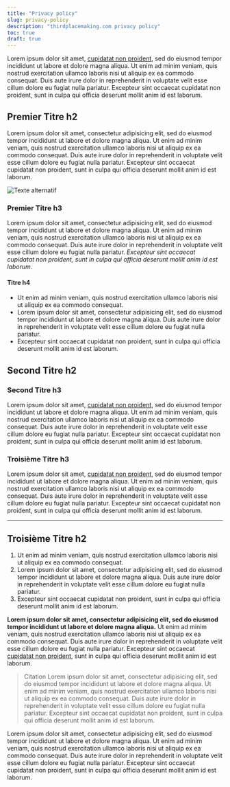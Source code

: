 ```yaml
---
title: "Privacy policy"
slug: privacy-policy
description: "thirdplacemaking.com privacy policy"
toc: true
draft: true
---
```


Lorem ipsum dolor sit amet, [cupidatat non proident](test), sed do eiusmod tempor incididunt ut labore et dolore magna aliqua. Ut enim ad minim veniam, quis nostrud exercitation ullamco laboris nisi ut aliquip ex ea commodo consequat. Duis aute irure dolor in reprehenderit in voluptate velit esse cillum dolore eu fugiat nulla pariatur. Excepteur sint occaecat cupidatat non proident, sunt in culpa qui officia deserunt mollit anim id est laborum.

## Premier Titre h2

Lorem ipsum dolor sit amet, consectetur adipisicing elit, sed do eiusmod tempor incididunt ut labore et dolore magna aliqua. Ut enim ad minim veniam, quis nostrud exercitation ullamco laboris nisi ut aliquip ex ea commodo consequat. Duis aute irure dolor in reprehenderit in voluptate velit esse cillum dolore eu fugiat nulla pariatur. Excepteur sint occaecat cupidatat non proident, sunt in culpa qui officia deserunt mollit anim id est laborum.

![Texte alternatif](https://place-hold.it/640x320 "Légende de l'image")

### Premier Titre h3

Lorem ipsum dolor sit amet, consectetur adipisicing elit, sed do eiusmod tempor incididunt ut labore et dolore magna aliqua. Ut enim ad minim veniam, quis nostrud exercitation ullamco laboris nisi ut aliquip ex ea commodo consequat. Duis aute irure dolor in reprehenderit in voluptate velit esse cillum dolore eu fugiat nulla pariatur. _Excepteur sint occaecat cupidatat non proident, sunt in culpa qui officia deserunt mollit anim id est laborum._

#### Titre h4

- Ut enim ad minim veniam,
quis nostrud exercitation ullamco laboris nisi ut aliquip ex ea commodo
consequat.
- Lorem ipsum dolor sit amet, consectetur adipisicing elit, sed do eiusmod
tempor incididunt ut labore et dolore magna aliqua.  Duis aute irure dolor in reprehenderit in voluptate velit esse cillum dolore eu fugiat nulla pariatur.
- Excepteur sint occaecat cupidatat non
proident, sunt in culpa qui officia deserunt mollit anim id est laborum.

## Second Titre h2

### Second Titre h3

Lorem ipsum dolor sit amet, [cupidatat non proident](test), sed do eiusmod tempor incididunt ut labore et dolore magna aliqua. Ut enim ad minim veniam, quis nostrud exercitation ullamco laboris nisi ut aliquip ex ea commodo consequat. Duis aute irure dolor in reprehenderit in voluptate velit esse cillum dolore eu fugiat nulla pariatur. Excepteur sint occaecat cupidatat non proident, sunt in culpa qui officia deserunt mollit anim id est laborum.

### Troisième Titre h3

Lorem ipsum dolor sit amet, [cupidatat non proident](test), sed do eiusmod tempor incididunt ut labore et dolore magna aliqua. Ut enim ad minim veniam, quis nostrud exercitation ullamco laboris nisi ut aliquip ex ea commodo consequat. Duis aute irure dolor in reprehenderit in voluptate velit esse cillum dolore eu fugiat nulla pariatur. Excepteur sint occaecat cupidatat non proident, sunt in culpa qui officia deserunt mollit anim id est laborum.

---

## Troisième Titre h2

1. Ut enim ad minim veniam,
quis nostrud exercitation ullamco laboris nisi ut aliquip ex ea commodo
consequat.
2. Lorem ipsum dolor sit amet, consectetur adipisicing elit, sed do eiusmod
tempor incididunt ut labore et dolore magna aliqua.  Duis aute irure dolor in reprehenderit in voluptate velit esse cillum dolore eu fugiat nulla pariatur.
3. Excepteur sint occaecat cupidatat non
proident, sunt in culpa qui officia deserunt mollit anim id est laborum.

**Lorem ipsum dolor sit amet, consectetur adipisicing elit, sed do eiusmod tempor incididunt ut labore et dolore magna aliqua.** Ut enim ad minim veniam, quis nostrud exercitation ullamco laboris nisi ut aliquip ex ea commodo consequat. Duis aute irure dolor in reprehenderit in voluptate velit esse cillum dolore eu fugiat nulla pariatur. Excepteur sint occaecat [cupidatat non proident](test), sunt in culpa qui officia deserunt mollit anim id est laborum.

> Citation Lorem ipsum dolor sit amet, consectetur adipisicing elit, sed do eiusmod tempor incididunt ut labore et dolore magna aliqua. Ut enim ad minim veniam, quis nostrud exercitation ullamco laboris nisi ut aliquip ex ea commodo consequat. Duis aute irure dolor in reprehenderit in voluptate velit esse cillum dolore eu fugiat nulla pariatur. Excepteur sint occaecat cupidatat non proident, sunt in culpa qui officia deserunt mollit anim id est laborum.

Lorem ipsum dolor sit amet, consectetur adipisicing elit, sed do eiusmod tempor incididunt ut labore et dolore magna aliqua. Ut enim ad minim veniam, quis nostrud exercitation ullamco laboris nisi ut aliquip ex ea commodo consequat. Duis aute irure dolor in reprehenderit in voluptate velit esse cillum dolore eu fugiat nulla pariatur. Excepteur sint occaecat cupidatat non proident, sunt in culpa qui officia deserunt mollit anim id est laborum.